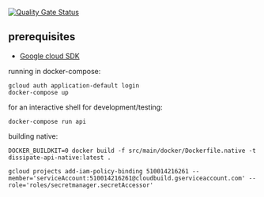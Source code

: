[![Quality Gate Status](https://sonarcloud.io/api/project_badges/measure?project=teacurran_dissipate-server&metric=alert_status)](https://sonarcloud.io/summary/new_code?id=teacurran_dissipate-server)

## prerequisites
* [Google cloud SDK](https://cloud.google.com/sdk/docs/install)

running in docker-compose:
```
gcloud auth application-default login
docker-compose up
```

for an interactive shell for development/testing:

```
docker-compose run api
```


building native:
```
DOCKER_BUILDKIT=0 docker build -f src/main/docker/Dockerfile.native -t dissipate-api-native:latest .
```



```
gcloud projects add-iam-policy-binding 510014216261 --member='serviceAccount:510014216261@cloudbuild.gserviceaccount.com' --role='roles/secretmanager.secretAccessor'
```